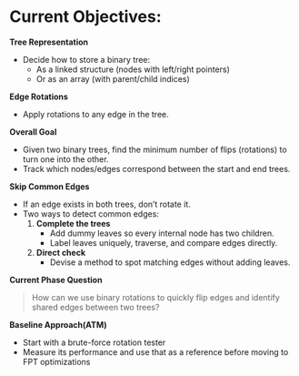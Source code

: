 # Current Objectives: 

**Tree Representation**  
   - Decide how to store a binary tree:  
     - As a linked structure (nodes with left/right pointers)  
     - Or as an array (with parent/child indices)  

**Edge Rotations**  
   - Apply rotations to any edge in the tree.  

**Overall Goal**  
   - Given two binary trees, find the minimum number of flips (rotations) to turn one into the other.  
   - Track which nodes/edges correspond between the start and end trees.  

**Skip Common Edges**  
   - If an edge exists in both trees, don’t rotate it.  
   - Two ways to detect common edges:  
     1. **Complete the trees**  
        - Add dummy leaves so every internal node has two children.  
        - Label leaves uniquely, traverse, and compare edges directly.  
     2. **Direct check**  
        - Devise a method to spot matching edges without adding leaves.  

**Current Phase Question**  
   > How can we use binary rotations to quickly flip edges and identify shared edges between two trees?  

**Baseline Approach(ATM)**  
   - Start with a brute-force rotation tester
   - Measure its performance and use that as a reference before moving to FPT optimizations